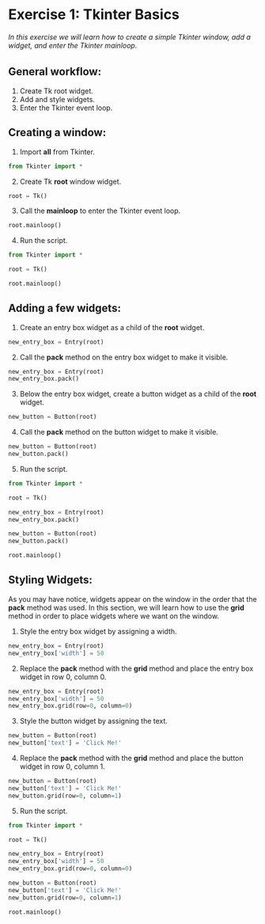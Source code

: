 # Exercise 1: Tkinter Basics
###### In this exercise we will learn how to create a simple Tkinter window, add a widget, and enter the Tkinter mainloop.

## General workflow:
1. Create Tk root widget.
2. Add and style widgets.
3. Enter the Tkinter event loop.

## Creating a window:
1. Import **all** from Tkinter.

  ```python
  from Tkinter import *
  ```

2. Create Tk **root** window widget.

  ```python
  root = Tk()
  ```

3. Call the **mainloop** to enter the Tkinter event loop.

  ```python
  root.mainloop()
  ```

4. Run the script.

  ```python
  from Tkinter import *  

  root = Tk()  

  root.mainloop()
  ```

## Adding a few widgets:

1. Create an entry box widget as a child of the **root** widget.

  ```python
  new_entry_box = Entry(root)
  ```

2. Call the **pack** method on the entry box widget to make it visible.

  ```python
  new_entry_box = Entry(root)
  new_entry_box.pack()
  ```

3. Below the entry box widget, create a button widget as a child of the **root** widget.

  ```python
  new_button = Button(root)
  ```

4. Call the **pack** method on the button widget to make it visible.

  ```python
  new_button = Button(root)
  new_button.pack()
  ```

5. Run the script.

  ```python
  from Tkinter import *  

  root = Tk()  

  new_entry_box = Entry(root)
  new_entry_box.pack()  

  new_button = Button(root)
  new_button.pack()  

  root.mainloop()
  ```

## Styling Widgets:
As you may have notice, widgets appear on the window in the order that the **pack** method was used. In this section, we will learn how to use the **grid** method in order to place widgets where we want on the window.

1. Style the entry box widget by assigning a width.

  ```python
  new_entry_box = Entry(root)
  new_entry_box['width'] = 50
  ```

2. Replace the **pack** method with the **grid** method and place the entry box widget in row 0, column 0.

  ```python
  new_entry_box = Entry(root)
  new_entry_box['width'] = 50
  new_entry_box.grid(row=0, column=0)
  ```

3. Style the button widget by assigning the text.

  ```python
  new_button = Button(root)
  new_button['text'] = 'Click Me!'
  ```

4. Replace the **pack** method with the **grid** method and place the button widget in row 0, column 1.

  ```python
  new_button = Button(root)
  new_button['text'] = 'Click Me!'
  new_button.grid(row=0, column=1)
  ```

5. Run the script.

  ```python
  from Tkinter import *  

  root = Tk()  

  new_entry_box = Entry(root)
  new_entry_box['width'] = 50
  new_entry_box.grid(row=0, column=0)

  new_button = Button(root)
  new_button['text'] = 'Click Me!'
  new_button.grid(row=0, column=1)  

  root.mainloop()
  ```
